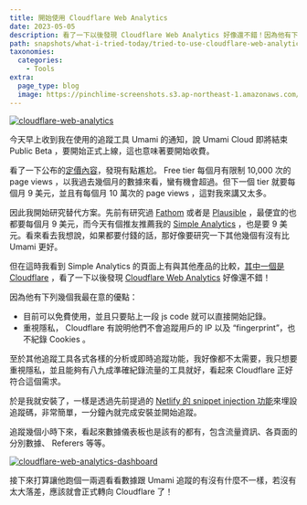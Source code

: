 ```yaml
---
title: 開始使用 Cloudflare Web Analytics
date: 2023-05-05
description: 看了一下以後發現 Cloudflare Web Analytics 好像還不錯！因為他有下列最在意的優點：免費使用、重視隱私。
path: snapshots/what-i-tried-today/tried-to-use-cloudflare-web-analytics
taxonomies:
  categories: 
    - Tools
extra:
  page_type: blog
  image: https://pinchlime-screenshots.s3.ap-northeast-1.amazonaws.com/cloudflare-web-analytics_Ju2RGs.webp
---
```


<a href="https://pinchlime-screenshots.s3.ap-northeast-1.amazonaws.com/cloudflare-web-analytics_Ju2RGs.webp" data-fancybox data-caption="cloudflare-web-analytics">
  <img src="https://pinchlime-screenshots.s3.ap-northeast-1.amazonaws.com/cloudflare-web-analytics_Ju2RGs.webp" loading="lazy" alt="cloudflare-web-analytics" align="center" />
</a>

今天早上收到我在使用的追蹤工具 Umami 的通知，說 Umami Cloud 即將結束 Public Beta ，要開始正式上線，這也意味著要開始收費。

看了一下公布的[定價內容](https://umami.is/pricing)，發現有點尷尬。 Free tier 每個月有限制 10,000 次的 page views ，以我過去幾個月的數據來看，蠻有機會超過。但下一個 tier 就要每個月 9 美元，並且有每個月 10 萬次的 page views ，這對我來講又太多。

因此我開始研究替代方案。先前有研究過 [Fathom](https://usefathom.com/pricing) 或者是 [Plausible](https://plausible.io/#pricing) ，最便宜的也都要每個月 9 美元，而今天有個推友推薦我的 [Simple Analytics](https://www.simpleanalytics.com/pricing) ，也是要 9 美元。看來看去我想說，如果都要付錢的話，那好像要研究一下其他幾個有沒有比 Umami 更好。

但在這時我看到 Simple Analytics 的頁面上有與其他產品的比較，[其中一個是 Cloudflare](https://www.simpleanalytics.com/blog/why-simple-analytics-is-a-great-alternative-to-cloudflare-web-analytics) ，看了一下以後發現 [Cloudflare Web Analytics](https://www.cloudflare.com/web-analytics/) 好像還不錯！

因為他有下列幾個我最在意的優點：

* 目前可以免費使用，並且只要貼上一段 js code 就可以直接開始記錄。
* 重視隱私， Cloudflare 有說明他們不會追蹤用戶的 IP 以及 “fingerprint”，也不紀錄 Cookies 。

至於其他追蹤工具各式各樣的分析或即時追蹤功能，我好像都不太需要，我只想要重視隱私，並且能夠有八九成準確紀錄流量的工具就好，看起來 Cloudflare 正好符合這個需求。

於是我就安裝了，一樣是透過先前提過的 [Netlify 的 snippet injection 功能](https://pinchlime.com/blog/embed-tracking-code-for-static-websites-with-netlify-snippet-injection-feature/)來埋設追蹤碼，非常簡單，一分鐘內就完成安裝並開始追蹤。

追蹤幾個小時下來，看起來數據儀表板也是該有的都有，包含流量資訊、各頁面的分別數據、 Referers 等等。

<a href="https://pinchlime-screenshots.s3.ap-northeast-1.amazonaws.com/cloudflare-web-analytics-dashboard_0hLUzO.webp" data-fancybox data-caption="cloudflare-web-analytics-dashboard">
  <img src="https://pinchlime-screenshots.s3.ap-northeast-1.amazonaws.com/cloudflare-web-analytics-dashboard_0hLUzO.webp" loading="lazy" alt="cloudflare-web-analytics-dashboard" align="center" />
</a>

接下來打算讓他跑個一兩週看看數據跟 Umami 追蹤的有沒有什麼不一樣，若沒有太大落差，應該就會正式轉向 Cloudflare 了！